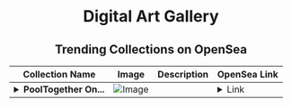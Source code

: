 <div align="center">

# Digital Art Gallery

## Trending Collections on OpenSea

| Collection Name                       | Image                                                                                     | Description                       | OpenSea Link                                                                                          |
|---------------------------------------|-------------------------------------------------------------------------------------------|-----------------------------------|--------------------------------------------------------------------------------------------------------|
| **<details><summary>PoolTogether On...</summary>PoolTogether Onchain Summer 1</details>** | ![Image](https://i.seadn.io/s/raw/files/80e1c99864e2ec324432bd498583f85e.png?w=500&auto=format?w=200&auto=format) |  | <details><summary>Link</summary>[PoolTogether Onchain Summer 1](https://opensea.io/collection/pooltogether-onchain-summer-1)</details> |

</div>